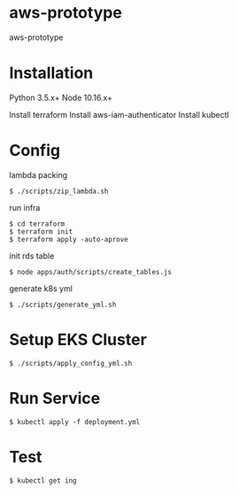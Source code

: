 # aws-prototype
aws-prototype

# Installation

Python 3.5.x+
Node 10.16.x+

Install terraform
Install aws-iam-authenticator
Install kubectl

# Config

lambda packing
```
$ ./scripts/zip_lambda.sh
```

run infra
```
$ cd terraform
$ terraform init
$ terraform apply -auto-aprove
```

init rds table
```
$ node apps/auth/scripts/create_tables.js
```

generate k8s yml
```
$ ./scripts/generate_yml.sh
```

# Setup EKS Cluster

```
$ ./scripts/apply_config_yml.sh
```

# Run Service

```
$ kubectl apply -f deployment.yml
```

# Test
```
$ kubectl get ing
```
